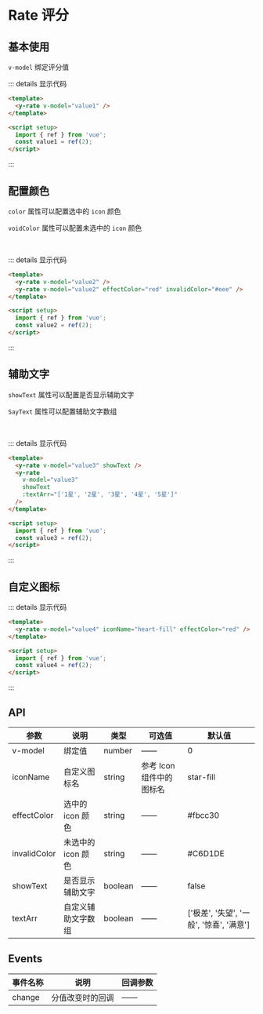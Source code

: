 # Rate 评分

## 基本使用

`v-model` 绑定评分值

<y-rate v-model="value1" />

::: details 显示代码

```html
<template>
  <y-rate v-model="value1" />
</template>

<script setup>
  import { ref } from 'vue';
  const value1 = ref(2);
</script>
```

:::

## 配置颜色

`color` 属性可以配置选中的 `icon` 颜色

`voidColor` 属性可以配置未选中的 `icon` 颜色

<y-rate v-model="value2" />
<br>
<y-rate v-model="value2" effectColor="red" invalidColor="#eee" />

::: details 显示代码

```html
<template>
  <y-rate v-model="value2" />
  <y-rate v-model="value2" effectColor="red" invalidColor="#eee" />
</template>

<script setup>
  import { ref } from 'vue';
  const value2 = ref(2);
</script>
```

:::

## 辅助文字

`showText` 属性可以配置是否显示辅助文字

`SayText` 属性可以配置辅助文字数组

<y-rate v-model="value3" showText />
<br>
<y-rate v-model="value3" showText :textArr="['1星', '2星', '3星', '4星', '5星']"/>

::: details 显示代码

```html
<template>
  <y-rate v-model="value3" showText />
  <y-rate
    v-model="value3"
    showText
    :textArr="['1星', '2星', '3星', '4星', '5星']"
  />
</template>

<script setup>
  import { ref } from 'vue';
  const value3 = ref(2);
</script>
```

:::

## 自定义图标

<y-rate v-model="value4" iconName="heart-fill"  effectColor='red' />

::: details 显示代码

```html
<template>
  <y-rate v-model="value4" iconName="heart-fill" effectColor="red" />
</template>

<script setup>
  import { ref } from 'vue';
  const value4 = ref(2);
</script>
```

:::

## API

| 参数         | 说明               | 类型    | 可选值                   | 默认值                                   |
| ------------ | ------------------ | ------- | ------------------------ | ---------------------------------------- |
| v-model      | 绑定值             | number  | ——                       | 0                                        |
| iconName     | 自定义图标名       | string  | 参考 Icon 组件中的图标名 | star-fill                                |
| effectColor  | 选中的 icon 颜色   | string  | ——                       | #fbcc30                                  |
| invalidColor | 未选中的 icon 颜色 | string  | ——                       | #C6D1DE                                  |
| showText     | 是否显示辅助文字   | boolean | ——                       | false                                    |
| textArr      | 自定义辅助文字数组 | boolean | ——                       | ['极差', '失望', '一般', '惊喜', '满意'] |

## Events

| 事件名称 | 说明             | 回调参数 |
| -------- | ---------------- | -------- |
| change   | 分值改变时的回调 | ——       |

<script setup>
  import { ref } from 'vue'
  const value1 = ref(2)
  const value2 = ref(2)
  const value3 = ref(2)
  const value4 = ref(2);
</script>
